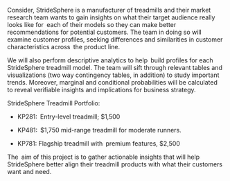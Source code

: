 Consider, StrideSphere is a manufacturer of treadmills and their market research team wants to gain insights on what their target audience really looks like for each of their models so they can make better recommendations for potential customers. The team in doing so will examine customer profiles, seeking differences and similarities in customer characteristics across the product line.

We will also perform descriptive analytics to help build profiles for each StrideSphere treadmill model. The team will sift through relevant tables and visualizations (two way contingency tables, in addition) to study important trends. Moreover, marginal and conditional probabilities will be calculated to reveal verifiable insights and implications for business strategy.

StrideSphere Treadmill Portfolio:

- KP281: Entry-level treadmill; $1,500

- KP481: $1,750 mid-range treadmill for moderate runners.

- KP781: Flagship treadmill with premium features, $2,500

The aim of this project is to gather actionable insights that will help StrideSphere better align their treadmill products with what their customers want and need.
